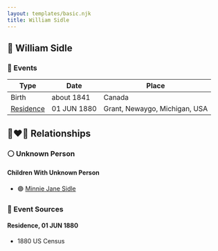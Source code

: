 ```yaml
---
layout: templates/basic.njk
title: William Sidle
---
```

## 🔵 William Sidle

### 📆 Events

Type | Date | Place
------ | ------ | ------
Birth | about 1841 | Canada
[Residence](#event-1) | 01 JUN 1880 | Grant, Newaygo, Michigan, USA

## 👩‍❤️‍👨 Relationships

### ⚪ Unknown Person

#### Children With Unknown Person
* 🟣 [Minnie Jane Sidle](/people/7/73883806)
### 📰 Event Sources

#### <a id="event-1"></a> Residence, 01 JUN 1880
* 1880 US Census